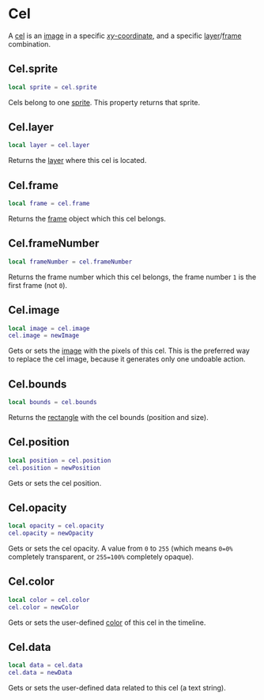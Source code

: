 # Cel

A [cel](https://www.aseprite.org/docs/cel/) is an [image](#celimage) in a specific
[*xy*-coordinate](#celposition), and a specific
[layer](#cellayer)/[frame](#celframe) combination.

## Cel.sprite

```lua
local sprite = cel.sprite
```

Cels belong to one [sprite](sprite.md). This property returns that sprite.

## Cel.layer

```lua
local layer = cel.layer
```

Returns the [layer](layer.md) where this cel is located.

## Cel.frame

```lua
local frame = cel.frame
```

Returns the [frame](frame.md#frame) object which this cel belongs.

## Cel.frameNumber

```lua
local frameNumber = cel.frameNumber
```

Returns the frame number which this cel belongs, the frame number `1`
is the first frame (not `0`).

## Cel.image

```lua
local image = cel.image
cel.image = newImage
```

Gets or sets the [image](image.md) with the pixels of this cel. This
is the preferred way to replace the cel image, because it generates
only one undoable action.

## Cel.bounds

```lua
local bounds = cel.bounds
```

Returns the [rectangle](rectangle.md) with the cel bounds (position
and size).

## Cel.position

```lua
local position = cel.position
cel.position = newPosition
```

Gets or sets the cel position.

## Cel.opacity

```lua
local opacity = cel.opacity
cel.opacity = newOpacity
```

Gets or sets the cel opacity. A value from `0` to `255` (which means
`0=0%` completely transparent, or `255=100%` completely opaque).

## Cel.color

```lua
local color = cel.color
cel.color = newColor
```

Gets or sets the user-defined [color](color.md) of this cel in the timeline.

## Cel.data

```lua
local data = cel.data
cel.data = newData
```

Gets or sets the user-defined data related to this cel (a text string).
